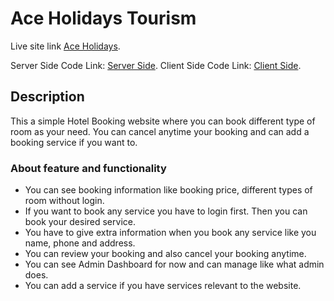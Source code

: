 # Ace Holidays Tourism

Live site link [Ace Holidays](https://ace-holidays.web.app/).

Server Side Code Link: [Server Side](https://github.com/programming-hero-web-course1/tourism-or-delivery-website-server-side-msadikjowel).
Client Side Code Link: [Client Side](https://github.com/programming-hero-web-course1/tourism-or-delivery-website-client-side-msadikjowel).

## Description

This a simple Hotel Booking website where you can book different type of room as your need. You can cancel anytime your booking and can add a booking service if you want to.

### About feature and functionality

- You can see booking information like booking price, different types of room without login.
- If you want to book any service you have to login first. Then you can book your desired service.
- You have to give extra information when you book any service like you name, phone and address.
- You can review your booking and also cancel your booking anytime.
- You can see Admin Dashboard for now and can manage like what admin does. 
- You can add a service if you have services relevant to the website.

